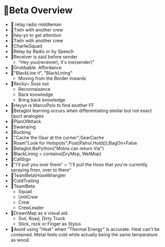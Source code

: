 # 🔷<beta>Beta Overview</beta>

- 🔷<beta></beta> relay radio middleman
- 🔷<beta></beta>TieIn with another crew
- 🔷<beta></beta>hey-yo to get attention
- 🔷<beta></beta>TieIn with another crew
- 🔷<beta></beta>CharlieSquad
- 🔷<beta></beta>Relay by Radio or by Speech
- 🔷<beta></beta>Receiver is said before sender
    - "Hey you(receiver), it's me(sender)"
- 🔷<beta></beta>Grubbable. Affordance
- 🔷<beta></beta>"BlackLine it", "BlackLining"
    - Moving from the Border inwards
- 🔷<beta></beta>Recky= Suss out
    - Reconnaisance
    - Back knowledge
    - Bring back knowledge
- 🔷<beta></beta>Heyyo is MarcoPolo to find another FF
- 🔷<beta></beta>Betaglot learning occurs when differentiating similar but not exact Sport analogies
- 🔷<beta></beta>PlanOfAttack
- 🔷<beta></beta>Swamping
- 🔷<beta></beta>Bucking
- 🔷<beta></beta>"Cache the Gear at the corner";GearCache
- 🔷<beta></beta>Roam\"Look for Hotspots";Post(Patrol.Hold());BagOn=False
- 🔷<beta></beta>Betaglot.BePython("Motos can return Via")
- 🔷<beta></beta>BlackLining = contains(DryMop, WetMop)
- 🔷<beta></beta>CallSign
- 🔷<beta></beta>"I'll pull you over there" = "I'll pull the Hose that you're currently spraying from, over to there"
- 🔷<beta></beta>TeamBeta\HoseWrangler
- 🔷<beta></beta>ColdTrailing
- 🔷<beta></beta>TeamBeta
    - Squad
    - UnitCrew
    - Crew
    - CrewLeader
- 🔷<beta></beta>DrawnMap as a visual aid.
    - Soil, Road, Dirty Truck
    - Stick, rock or Finger as Stylus
- 🔷<beta></beta>Avoid using "Heat" when "Thermal Energy" is accurate. Heat can't be contained. Metal feels cold while actually being the same temperature as wood.
